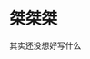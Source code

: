 # 桀桀桀



































































































































其实还没想好写什么